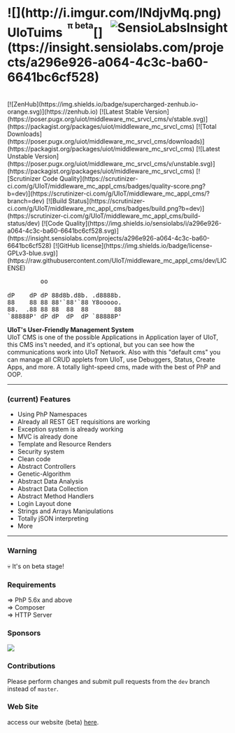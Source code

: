 <h1>![](http://i.imgur.com/lNdjvMq.png) UIoTuims <sup><sup>&nbsp;π beta</sup></sup>[<img alt="SensioLabsInsight" src="https://insight.sensiolabs.com/projects/a296e926-a064-4c3c-ba60-6641bc6cf528/big.png" align="right">](ttps://insight.sensiolabs.com/projects/a296e926-a064-4c3c-ba60-6641bc6cf528)<sub><sub><sup></h1></sup></sub></sub>
<br>
[![ZenHub](https://img.shields.io/badge/supercharged-zenhub.io-orange.svg)](https://zenhub.io)
[![Latest Stable Version](https://poser.pugx.org/uiot/middleware_mc_srvcl_cms/v/stable.svg)](https://packagist.org/packages/uiot/middleware_mc_srvcl_cms) [![Total Downloads](https://poser.pugx.org/uiot/middleware_mc_srvcl_cms/downloads)](https://packagist.org/packages/uiot/middleware_mc_srvcl_cms) [![Latest Unstable Version](https://poser.pugx.org/uiot/middleware_mc_srvcl_cms/v/unstable.svg)](https://packagist.org/packages/uiot/middleware_mc_srvcl_cms) [![Scrutinizer Code Quality](https://scrutinizer-ci.com/g/UIoT/middleware_mc_appl_cms/badges/quality-score.png?b=dev)](https://scrutinizer-ci.com/g/UIoT/middleware_mc_appl_cms/?branch=dev) [![Build Status](https://scrutinizer-ci.com/g/UIoT/middleware_mc_appl_cms/badges/build.png?b=dev)](https://scrutinizer-ci.com/g/UIoT/middleware_mc_appl_cms/build-status/dev) [![Code Quality](https://img.shields.io/sensiolabs/i/a296e926-a064-4c3c-ba60-6641bc6cf528.svg)](https://insight.sensiolabs.com/projects/a296e926-a064-4c3c-ba60-6641bc6cf528) [![GitHub license](https://img.shields.io/badge/license-GPLv3-blue.svg)](https://raw.githubusercontent.com/UIoT/middleware_mc_appl_cms/dev/LICENSE)

<pre>
         oo   
         
dP    dP dP 88d8b.d8b. .d8888b. 
88    88 88 88'`88'`88 Y8ooooo. 
88.  .88 88 88  88  88       88 
`88888P' dP dP  dP  dP `88888P' 
</pre>

<b>UIoT's User-Friendly Management System</b><br>
UIoT CMS is one of the possible Applications in Application layer of UIoT, this CMS ins't needed, and it's optional, but you can see how the communications work into UIoT Network. Also with this "default cms" you can manage all CRUD applets from UIoT, use Debuggers, Status, Create Apps, and more. A totally light-speed cms, made with the best of PhP and OOP.

----------------------------------------------------

### (current) Features

- Using PhP Namespaces
- Already all REST GET requisitions are working
- Exception system is already working
- MVC is already done
- Template and Resource Renders
- Security system
- Clean code
- Abstract Controllers
- Genetic-Algorithm
- Abstract Data Analysis
- Abstract Data Collection
- Abstract Method Handlers
- Login Layout done
- Strings and Arrays Manipulations
- Totally jSON interpreting
- More

----------------------------------------------------

### Warning

💀 It's on beta stage!

### Requirements

 &#8658; PhP 5.6x and above<br/>
 &#8658; Composer<br/>
 &#8658; HTTP Server<br/>

### Sponsors

[![](http://i.imgur.com/NKwQKqX.png)](http://uiotweb.azurewebsites.net/)

### Contributions

Please perform changes and submit pull requests from the ``dev`` branch instead of ``master``.

### Web Site

access our website (beta) [here](https://uiot.org/).
